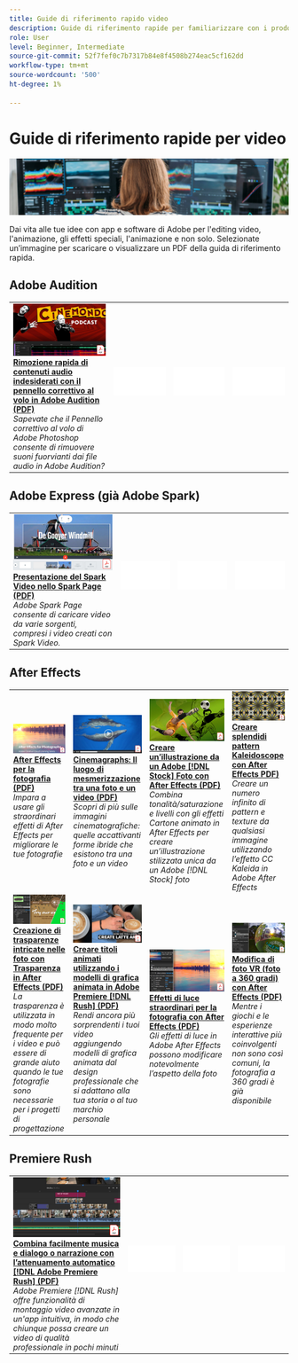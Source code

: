```yaml
---
title: Guide di riferimento rapido video
description: Guide di riferimento rapide per familiarizzare con i prodotti DVA Adobi
role: User
level: Beginner, Intermediate
source-git-commit: 52f7fef0c7b7317b84e8f4508b274eac5cf162dd
workflow-type: tm+mt
source-wordcount: '500'
ht-degree: 1%

---
```


# Guide di riferimento rapide per video

![Creative Cloud Hero Image](../assets/CCEbanner-DVA.png)

Dai vita alle tue idee con app e software di Adobe per l&#39;editing video, l&#39;animazione, gli effetti speciali, l&#39;animazione e non solo. Selezionate un’immagine per scaricare o visualizzare un PDF della guida di riferimento rapida.

## Adobe Audition

<table>
<tr>
   <td>
      <a href="assets/QuicklyRemoveUnwantedAudioContentwiththeSpotHealingBrushinAdobeAudition.pdf" target="_blank">
         <img alt="Rimozione rapida di contenuti audio indesiderati con il pennello correttivo al volo in Adobe Audition" src="assets/QuicklyRemoveUnwantedAudioContentwiththeSpotHealingBrushinAdobeAudition.jpg" />
      </a>
      <div>
      <a href="assets/QuicklyRemoveUnwantedAudioContentwiththeSpotHealingBrushinAdobeAudition.pdf" target="_blank"><strong>Rimozione rapida di contenuti audio indesiderati con il pennello correttivo al volo in Adobe Audition (PDF)</strong></a>
      </div>
      <em>Sapevate che il Pennello correttivo al volo di Adobe Photoshop consente di rimuovere suoni fuorvianti dai file audio in Adobe Audition?</em>
      <br>
  </td>
  <td>
    <img alt="Spaziatore" src="../assets/Whitespacer.png" />
    <div>
    <br>
  </td>
  <td>
    <img alt="Spaziatore" src="../assets/Whitespacer.png" />
    <div>
    <br>
  </td>
  <td>
    <img alt="Spaziatore" src="../assets/Whitespacer.png" />
    <div>
    <br>
  </td>
</tr>
</table>

## Adobe Express (già Adobe Spark)

<table>
<tr>
<td>
   <a href="assets/ShowcaseyourSparkVideoinyourSparkPage.pdf" target="_blank">
      <img alt="Presentazione del Spark Video nello Spark Page" src="assets/ShowcaseyourSparkVideoinyourSparkPage.jpg" />
   </a>
    <div>
   <a href="assets/ShowcaseyourSparkVideoinyourSparkPage.pdf" target="_blank"><strong>Presentazione del Spark Video nello Spark Page (PDF)</strong></a>
    </div>
    <em>Adobe Spark Page consente di caricare video da varie sorgenti, compresi i video creati con Spark Video.</em>
    <br>
  </td>
  <td>
    <img alt="Spaziatore" src="../assets/Whitespacer.png" />
    <div>
    <br>
  </td>
  <td>
    <img alt="Spaziatore" src="../assets/Whitespacer.png" />
    <div>
    <br>
  </td>
  <td>
    <img alt="Spaziatore" src="../assets/Whitespacer.png" />
    <div>
    <br>
  </td>
</tr>
</table>

## After Effects

<table>
<tr>
 <td>
   <a href="assets/AfterEffectsforPhotography.pdf" target="_blank">
      <img alt="After Effects per la fotografia" src="assets/AfterEffectsforPhotography.jpg" />
   </a>
    <div>
   <a href="assets/AfterEffectsforPhotography.pdf" target="_blank"><strong>After Effects per la fotografia (PDF)</strong></a>
    </div>
    <em>Impara a usare gli straordinari effetti di After Effects per migliorare le tue fotografie</em>
    <br>
  </td>
  <td>
   <a href="assets/CinemagraphsTheMesmerizingPlaceBetweenaPhotoandaVideo.pdf" target="_blank">
      <img alt="Cinemagraphs: Il luogo incantevole tra una foto e un video" src="assets/CinemagraphsTheMesmerizingPlaceBetweenaPhotoandaVideo.jpg" />
   </a>
    <div>
   <a href="assets/CinemagraphsTheMesmerizingPlaceBetweenaPhotoandaVideo.pdf" target="_blank"><strong>Cinemagraphs: Il luogo di mesmerizzazione tra una foto e un video (PDF)</strong></a>
    </div>
    <em>Scopri di più sulle immagini cinematografiche: quelle accattivanti forme ibride che esistono tra una foto e un video</em>
    <br>
  </td>
  <td>
   <a href="assets/CreateanIllustrationfromanAdobeStockPhotowithAfterEffects.pdf" target="_blank">
      <img alt="Creare un’illustrazione da un Adobe [!DNL Stock] Foto con After Effects" src="assets/CreateanIllustrationfromanAdobeStockPhotowithAfterEffects.jpg" />
   </a>
    <div>
   <a href="assets/CreateanIllustrationfromanAdobeStockPhotowithAfterEffects.pdf" target="_blank"><strong>Creare un’illustrazione da un Adobe [!DNL Stock] Foto con After Effects (PDF)</strong></a>
    </div>
    <em>Combina tonalità/saturazione e livelli con gli effetti Cartone animato in After Effects per creare un’illustrazione stilizzata unica da un Adobe [!DNL Stock] foto</em>
    <br>
  </td>
   <td>
   <a href="assets/CreateBeautifulKaleidoscopePatternswithAfterEffects.pdf" target="_blank">
      <img alt="Creare splendidi pattern Kaleidoscope con After Effects" src="assets/CreateBeautifulKaleidoscopePatternswithAfterEffects.jpg" />
   </a>
    <div>
   <a href="assets/CreateBeautifulKaleidoscopePatternswithAfterEffects.pdf" target="_blank"><strong>Creare splendidi pattern Kaleidoscope con After Effects PDF)</strong></a>
    </div>
    <em>Creare un numero infinito di pattern e texture da qualsiasi immagine utilizzando l’effetto CC Kaleida in Adobe After Effects</em>
    <br>
  </td>
</tr>
<tr>
<td>
   <a href="assets/CreateIntricateTransparencyinyourPhotographswithKeyinginAfterEffects.pdf" target="_blank">
      <img alt="Creazione di trasparenze intricate nelle foto con Trasparenza in After Effects" src="assets/CreateIntricateTransparencyinyourPhotographswithKeyinginAfterEffects.jpg" />
   </a>
    <div>
   <a href="assets/CreateIntricateTransparencyinyourPhotographswithKeyinginAfterEffects.pdf" target="_blank"><strong>Creazione di trasparenze intricate nelle foto con Trasparenza in After Effects (PDF)</strong></a>
    </div>
    <em>La trasparenza è utilizzata in modo molto frequente per i video e può essere di grande aiuto quando le tue fotografie sono necessarie per i progetti di progettazione</em>
    <br>
  </td>
 <td>
   <a href="assets/CreateAnimatedTitlesUsingMotionGraphicsTemplatesinAdobePremiereRush.pdf" target="_blank">
      <img alt="Creare titoli animati utilizzando i modelli di grafica animata in Adobe Premiere [!DNL Rush]" src="assets/CreateAnimatedTitlesUsingMotionGraphicsTemplatesinAdobePremiereRush.jpg" />
   </a>
    <div>
   <a href="assets/CreateAnimatedTitlesUsingMotionGraphicsTemplatesinAdobePremiereRush.pdf" target="_blank"><strong>Creare titoli animati utilizzando i modelli di grafica animata in Adobe Premiere [!DNL Rush] (PDF)</strong></a>
    </div>
    <em>Rendi ancora più sorprendenti i tuoi video aggiungendo modelli di grafica animata dal design professionale che si adattano alla tua storia o al tuo marchio personale</em>
    <br>
  </td>
  <td>
      <a href="assets/DazzlingLightEffectsforPhotographywithAfterEffects.pdf" target="_blank">
         <img alt="Effetti di luce straordinari per la fotografia con After Effects" src="assets/DazzlingLightEffectsforPhotographywithAfterEffects.jpg" />
      </a>
      <div>
      <a href="assets/DazzlingLightEffectsforPhotographywithAfterEffects.pdf" target="_blank"><strong>Effetti di luce straordinari per la fotografia con After Effects (PDF)</strong></a>
      </div>
      <em>Gli effetti di luce in Adobe After Effects possono modificare notevolmente l’aspetto della foto</em>
      <br>
  </td>
  <td>
      <a href="assets/EditingVRPhotography360photoswithAfterEffects.pdf" target="_blank">
         <img alt="Modifica di foto VR (foto a 360 gradi) con After Effects" src="assets/EditingVRPhotography360photoswithAfterEffects.jpg" />
      </a>
      <div>
      <a href="assets/EditingVRPhotography360photoswithAfterEffects.pdf" target="_blank"><strong>Modifica di foto VR (foto a 360 gradi) con After Effects (PDF)</strong></a>
      </div>
      <em>Mentre i giochi e le esperienze interattive più coinvolgenti non sono così comuni, la fotografia a 360 gradi è già disponibile</em>
      <br>
  </td>
</tr>
</table>

## Premiere Rush

<table>
<tr>
   <td>
      <a href="assets/SmoothlyCombineMusicandDialogueorNarrationwithAutoduckinginAdobePremiereRush.pdf" target="_blank">
         <img alt="Combinazione fluida di musica e dialoghi o commenti con attenuamento automatico in Adobe Premiere [!DNL Rush]" src="assets/SmoothlyCombineMusicandDialogueorNarrationwithAutoduckinginAdobePremiereRush.jpg" />
      </a>
      <div>
      <a href="assets/SmoothlyCombineMusicandDialogueorNarrationwithAutoduckinginAdobePremiereRush.pdf" target="_blank"><strong>Combina facilmente musica e dialogo o narrazione con l’attenuamento automatico [!DNL Adobe Premiere Rush] (PDF)</strong></a>
      </div>
      <em>Adobe Premiere [!DNL Rush] offre funzionalità di montaggio video avanzate in un'app intuitiva, in modo che chiunque possa creare un video di qualità professionale in pochi minuti</em>
      <br>
  </td>
  <td>
    <img alt="Spaziatore" src="../assets/Whitespacer.png" />
    <div>
    <br>
  </td>
  <td>
    <img alt="Spaziatore" src="../assets/Whitespacer.png" />
    <div>
    <br>
  </td>
  <td>
    <img alt="Spaziatore" src="../assets/Whitespacer.png" />
    <div>
    <br>
  </td>
</tr>
</table>
